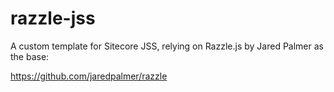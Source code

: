 # razzle-jss
A custom template for Sitecore JSS, relying on Razzle.js by Jared Palmer as the base:

https://github.com/jaredpalmer/razzle

